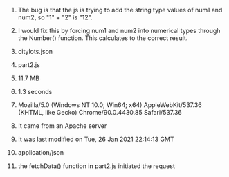 1. The bug is that the js is trying to add the string type values of num1 and num2, so "1" + "2" is "12". 
2. I would fix this by forcing num1 and num2 into numerical types through the Number() function. This calculates to the correct result. 

3. citylots.json
4. part2.js
5. 11.7 MB
6. 1.3 seconds

7. Mozilla/5.0 (Windows NT 10.0; Win64; x64) AppleWebKit/537.36 (KHTML, like Gecko) Chrome/90.0.4430.85 Safari/537.36
8. It came from an Apache server
9. It was last modified on Tue, 26 Jan 2021 22:14:13 GMT
10. application/json
11. the fetchData() function in part2.js initiated the request
